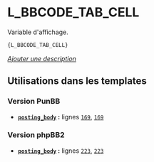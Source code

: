 # L_BBCODE_TAB_CELL


Variable d'affichage.

```html
{L_BBCODE_TAB_CELL}
```

[*Ajouter une description*](https://fa-tvars.appspot.com/var/L_BBCODE_TAB_CELL)

## Utilisations dans les templates

### Version PunBB
* __[`posting_body`](../tpl/var/punbb/posting_body.md#readme) :__ lignes [`169`](../tpl/src/punbb/posting_body.tpl#L169), [`169`](../tpl/src/punbb/posting_body.tpl#L169)

### Version phpBB2
* __[`posting_body`](../tpl/var/subsilver/posting_body.md#readme) :__ lignes [`223`](../tpl/src/subsilver/posting_body.tpl#L223), [`223`](../tpl/src/subsilver/posting_body.tpl#L223)